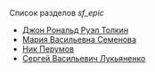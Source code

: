 Список разделов *sf_epic*

* [Джон Рональд Руэл Толкин](Джон%20Рональд%20Руэл%20Толкин)
* [Мария Васильевна Семенова](Мария%20Васильевна%20Семенова)
* [Ник Перумов](Ник%20Перумов)
* [Сергей Васильевич Лукьяненко](Сергей%20Васильевич%20Лукьяненко)